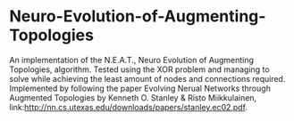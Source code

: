 # Neuro-Evolution-of-Augmenting-Topologies
An implementation of the N.E.A.T., Neuro Evolution of Augmenting Topologies, algorithm. Tested using the XOR problem and managing to solve while achieving the least amount of nodes and connections required. Implemented by following the paper Evolving Nerual Networks through Augmented Topologies by Kenneth O. Stanley & Risto Miikkulainen, link:http://nn.cs.utexas.edu/downloads/papers/stanley.ec02.pdf.
